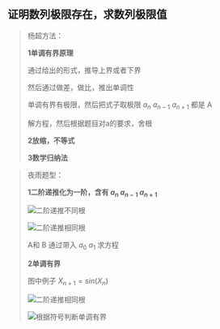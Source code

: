 ## 证明数列极限存在，求数列极限值

>杨超方法：
>
>**1单调有界原理**
>
>通过给出的形式，推导上界或者下界
>
>然后通过做差，做比，推出单调性
>
>单调有界有极限，然后把式子取极限 $a_{n}$ $a_{n-1}$ $a_{n+1}$​ 都是 A
>
>解方程，然后根据题目对a的要求，舍根
>
>**2放缩，不等式**
>
>**3数学归纳法**

>夜雨题型：
>
>**1二阶递推化为一阶，含有 $a_{n}$ $a_{n-1}$ $a_{n+1}$** 
>
>![二阶递推不同根](E:\Typora\笔记\image\二阶递推不同根.png)
>
>![二阶递推相同根](E:\Typora\笔记\image\二阶递推相同根.png)
>
>A和 B 通过带入 $a_{0}$ $a_{1}$ 求方程
>
>**2单调有界**
>
>图中例子 $X_{n+1} = sin(X_{n})$
>
>![二阶递推相同根](E:\Typora\笔记\image\蛛网法判断数列大小.png)
>
>![根据符号判断单调有界](E:\Typora\笔记\image\根据符号判断单调有界.png)

